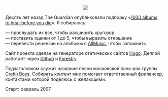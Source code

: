 <p align="center"><img src="https://khabaroff.com/1000/img/readme.jpg"></p>

Десять лет назад The Guardian опубликовали подборку «[1000 albums to hear before you die](https://www.theguardian.com/music/series/1000-albums-to-hear-before-you-die)». Я собираюсь:

— прослушать их все, чтобы расширить кругозор<br/>— поставить оценки от 1 до 5, чтобы выразить отношение<br/>— перевести рецензии на альбомы с [AllMusic](http://www.allmusic.com/), чтобы запомнить

Сайт проекта сделан на генераторе статических сайтов [Hugo](https://gohugo.io/). Деплой работает через [Github](https://github.com/khabaroff/1000) и [Forestry](https://forestry.io/).

Подзаголовком служит название песни московской панк-рок группы [Cretin Boys](https://vk.com/cretinboys). Собирать контент мне помогает ответственный фрилансер, контактами которой поделюсь с желающими.

Старт: февраль 2007
